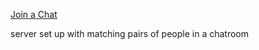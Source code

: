 [Join a Chat](http://chat-room-basic.herokuapp.com)

server set up with matching pairs of people in a chatroom
